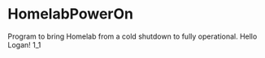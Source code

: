 # HomelabPowerOn
Program to bring Homelab from a cold shutdown to fully operational.
Hello Logan! 
1_1
